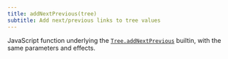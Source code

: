 ```yaml
---
title: addNextPrevious(tree)
subtitle: Add next/previous links to tree values
---
```


JavaScript function underlying the [`Tree.addNextPrevious`](/builtins/tree/addNextPrevious.html) builtin, with the same parameters and effects.

